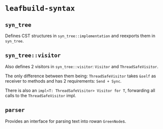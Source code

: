 # `leafbuild-syntax`

## `syn_tree`

Defines CST structures in `syn_tree::implementation` and reexports
them in `syn_tree`.

## `syn_tree::visitor`
Also defines 2 visitors in `syn_tree::visitor`:
`Visitor` and `ThreadSafeVisitor`. 

The only difference between them being:
`ThreadSafeVisitor` takes `&self`
as receiver to methods and has 2 requirements: `Send + Sync`.

There is also an `impl<T: ThreadSafeVisitor> Visitor for T`, forwarding all calls to the `ThreadSafeVisitor` impl.

## `parser`
Provides an interface for parsing text into rowan `GreenNode`s.


